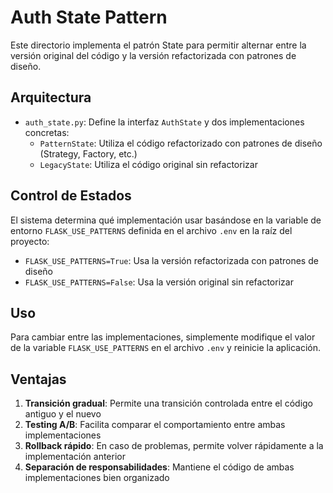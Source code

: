 # Auth State Pattern

Este directorio implementa el patrón State para permitir alternar entre la versión original del código y la versión refactorizada con patrones de diseño.

## Arquitectura

- `auth_state.py`: Define la interfaz `AuthState` y dos implementaciones concretas:
  - `PatternState`: Utiliza el código refactorizado con patrones de diseño (Strategy, Factory, etc.)
  - `LegacyState`: Utiliza el código original sin refactorizar

## Control de Estados

El sistema determina qué implementación usar basándose en la variable de entorno `FLASK_USE_PATTERNS` definida en el archivo `.env` en la raíz del proyecto:

- `FLASK_USE_PATTERNS=True`: Usa la versión refactorizada con patrones de diseño
- `FLASK_USE_PATTERNS=False`: Usa la versión original sin refactorizar

## Uso

Para cambiar entre las implementaciones, simplemente modifique el valor de la variable `FLASK_USE_PATTERNS` en el archivo `.env` y reinicie la aplicación.

## Ventajas

1. **Transición gradual**: Permite una transición controlada entre el código antiguo y el nuevo
2. **Testing A/B**: Facilita comparar el comportamiento entre ambas implementaciones
3. **Rollback rápido**: En caso de problemas, permite volver rápidamente a la implementación anterior
4. **Separación de responsabilidades**: Mantiene el código de ambas implementaciones bien organizado

